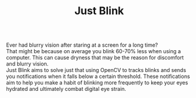 <div class="header" align="center">
    <h1 align="center">Just Blink</h1>
    <br><br>    
</div>

Ever had blurry vision after staring at a screen for a long time?<br> That might be because on average you blink 60-70% less when using a computer. This can cause dryness that may be the reason for discomfort and blurry vision.<br>
Just Blink aims to solve just that using OpenCV to tracks blinks and sends you notifications when it falls below a certain threshold.
These notifications aim to help you make a habit of blinking more frequently to keep your eyes hydrated and ultimately combat digital eye strain. 
